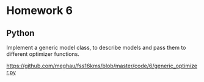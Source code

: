 # Homework 6

## Python

Implement a generic model class, to describe models and pass them to different optimizer functions.

<https://github.com/meghau/fss16kms/blob/master/code/6/generic_optimizer.py>



